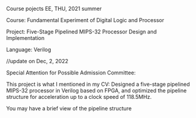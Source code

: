 Course pojects EE, THU, 2021 summer

Course: Fundamental Experiment of Digital Logic and Processor

Project: Five-Stage Pipelined MIPS-32 Processor Design and Implementation

Language: Verilog


//update on Dec, 2, 2022

Special Attention for Possible Admission Committee:

This project is what I mentioned in my CV: Designed a five-stage pipelined MIPS-32 processor in Verilog based on FPGA, and optimized the pipeline structure for acceleration up to a clock speed of 118.5MHz.

You may have a brief view of the pipeline structure

